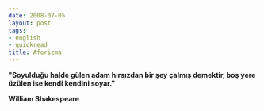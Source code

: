 ```yaml
---
date: 2008-07-05
layout: post
tags:
- english
- quickread
title: Aforizma
---
```


**"Soyulduğu halde gülen adam hırsızdan bir şey çalmış demektir, boş yere üzülen ise kendi kendini soyar."**

**William Shakespeare**
